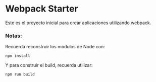 # Webpack Starter

Este es el proyecto inicial para crear aplicaciones utilizando webpack.

### Notas:
Recuerda reconstruir los módulos de Node con:
```
npm install
```

Y para construir el build, recuerda utilizar:
```
npm run build
```